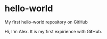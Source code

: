 # hello-world
My first hello-world repository on GitHub

Hi, I'm Alex.
It is my first expirience with GitHub.

